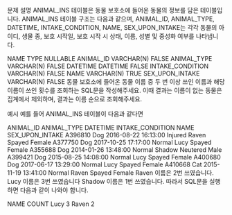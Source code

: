 문제 설명
ANIMAL_INS 테이블은 동물 보호소에 들어온 동물의 정보를 담은 테이블입니다. ANIMAL_INS 테이블 구조는 다음과 같으며, ANIMAL_ID, ANIMAL_TYPE, DATETIME, INTAKE_CONDITION, NAME, SEX_UPON_INTAKE는 각각 동물의 아이디, 생물 종, 보호 시작일, 보호 시작 시 상태, 이름, 성별 및 중성화 여부를 나타냅니다.

NAME	TYPE	NULLABLE
ANIMAL_ID	VARCHAR(N)	FALSE
ANIMAL_TYPE	VARCHAR(N)	FALSE
DATETIME	DATETIME	FALSE
INTAKE_CONDITION	VARCHAR(N)	FALSE
NAME	VARCHAR(N)	TRUE
SEX_UPON_INTAKE	VARCHAR(N)	FALSE
동물 보호소에 들어온 동물 이름 중 두 번 이상 쓰인 이름과 해당 이름이 쓰인 횟수를 조회하는 SQL문을 작성해주세요. 이때 결과는 이름이 없는 동물은 집계에서 제외하며, 결과는 이름 순으로 조회해주세요.

예시
예를 들어 ANIMAL_INS 테이블이 다음과 같다면

ANIMAL_ID	ANIMAL_TYPE	DATETIME	INTAKE_CONDITION	NAME	SEX_UPON_INTAKE
A396810	Dog	2016-08-22 16:13:00	Injured	Raven	Spayed Female
A377750	Dog	2017-10-25 17:17:00	Normal	Lucy	Spayed Female
A355688	Dog	2014-01-26 13:48:00	Normal	Shadow	Neutered Male
A399421	Dog	2015-08-25 14:08:00	Normal	Lucy	Spayed Female
A400680	Dog	2017-06-17 13:29:00	Normal	Lucy	Spayed Female
A410668	Cat	2015-11-19 13:41:00	Normal	Raven	Spayed Female
Raven 이름은 2번 쓰였습니다.
Lucy 이름은 3번 쓰였습니다
Shadow 이름은 1번 쓰였습니다.
따라서 SQL문을 실행하면 다음과 같이 나와야 합니다.

NAME	COUNT
Lucy	3
Raven	2